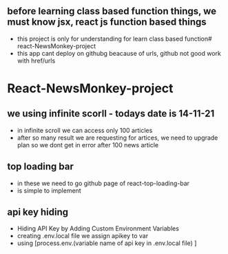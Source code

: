 ## before learning class based function things, we must know jsx, react js function based things
- this project is only for understanding for learn class based function# react-NewsMonkey-project
- this app cant deploy on githubg beacause of urls, github not good work with href/urls
# React-NewsMonkey-project



## we using infinite scorll - todays date is 14-11-21
- in infinite scroll we can access only 100 articles 
- after so many result we are requesting for artices, we need to upgrade plan so we dont get in error after 100 news article

## top loading bar
- in these we need to go github page of react-top-loading-bar
- is simple to implement

## api key hiding 
- Hiding API Key by Adding Custom Environment Variables
- creating .env.local file we assign apikey to var
- using [process.env.(variable name of api key in .env.local file) ]